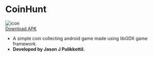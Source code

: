 # CoinHunt


![icon](https://github.com/jasonjpulikkottil/coin_hunt/blob/master/android/res/drawable-mdpi/ic_launcher.png)
</br>
[Download APK](https://github.com/jasonjpulikkottil/coin_hunt/raw/master/android/release/android-release.apk)
</br>
- A simple coin collecting android game made using libGDX game framework.
- <b> Developed by Jason J Pulikkottil.</b>
